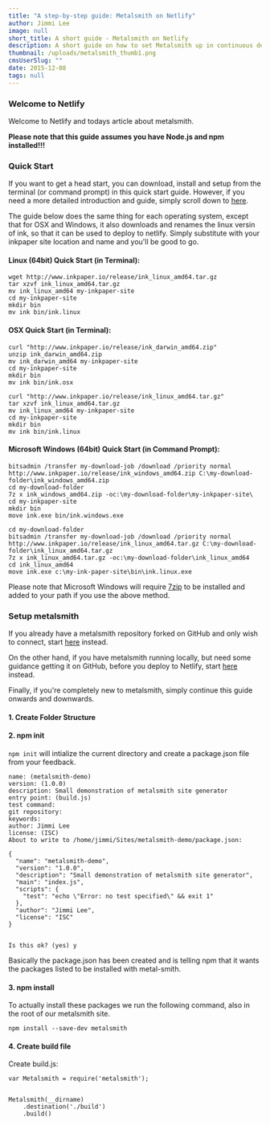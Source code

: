 ```yaml
---
title: "A step-by-step guide: Metalsmith on Netlify"
author: Jimmi Lee
image: null
short_title: A short guide - Metalsmith on Netlify
description: A short guide on how to set Metalsmith up in continuous deployment with Netlify and GitHub
thumbnail: /uploads/metalsmith_thumb1.png
cmsUserSlug: ""
date: 2015-12-08 
tags: null
---
```


### Welcome to Netlify
Welcome to Netlify and todays article about metalsmith.

**Please note that this guide assumes you have Node.js and npm installed!!!**

### Quick Start
If you want to get a head start, you can download, install and setup from the terminal (or command prompt) in this quick start guide. However, if you need a more detailed introduction and guide, simply scroll down to [here](#metlsmithsetup).

The guide below does the same thing for each operating system, except that for OSX and Windows, it also downloads and renames the linux versin of ink, so that it can be used to deploy to netlify. Simply substitute with your inkpaper site location and name and you'll be good to go.

#### Linux (64bit) Quick Start (in Terminal):

```
wget http://www.inkpaper.io/release/ink_linux_amd64.tar.gz
tar xzvf ink_linux_amd64.tar.gz
mv ink_linux_amd64 my-inkpaper-site
cd my-inkpaper-site
mkdir bin
mv ink bin/ink.linux
```

#### OSX Quick Start (in Terminal): 

```
curl "http://www.inkpaper.io/release/ink_darwin_amd64.zip"
unzip ink_darwin_amd64.zip 
mv ink_darwin_amd64 my-inkpaper-site
cd my-inkpaper-site
mkdir bin
mv ink bin/ink.osx

curl "http://www.inkpaper.io/release/ink_linux_amd64.tar.gz"
tar xzvf ink_linux_amd64.tar.gz
mv ink_linux_amd64 my-inkpaper-site
cd my-inkpaper-site
mkdir bin
mv ink bin/ink.linux
```

#### Microsoft Windows (64bit) Quick Start (in Command Prompt): 

```
bitsadmin /transfer my-download-job /download /priority normal http://www.inkpaper.io/release/ink_windows_amd64.zip C:\my-download-folder\ink_windows_amd64.zip 
cd my-download-folder
7z x ink_windows_amd64.zip -oc:\my-download-folder\my-inkpaper-site\ 
cd my-inkpaper-site
mkdir bin
move ink.exe bin/ink.windows.exe

cd my-download-folder
bitsadmin /transfer my-download-job /download /priority normal http://www.inkpaper.io/release/ink_linux_amd64.tar.gz C:\my-download-folder\ink_linux_amd64.tar.gz 
7z x ink_linux_amd64.tar.gz -oc:\my-download-folder\ink_linux_amd64
cd ink_linux_amd64
move ink.exe c:\my-ink-paper-site\bin\ink.linux.exe
```

Please note that Microsoft Windows will require [7zip](http://www.7-zip.org/download.html) to be installed and added to your path if you use the above method.

### Setup metalsmith

<a id="metalsmithsetup"></a>

If you already have a metalsmith repository forked on GitHub and only wish to connect, start [here](#netlifystart) instead.

On the other hand, if you have metalsmith running locally, but need some guidance getting it on GitHub, before you deploy to Netlify, start [here](#githubstart) instead.

Finally, if you're completely new to metalsmith, simply continue this guide onwards and downwards.  

#### 1. Create Folder Structure


#### 2. npm init
`npm init` will intialize the current directory and create a package.json file from your feedback.
```
name: (metalsmith-demo) 
version: (1.0.0) 
description: Small demonstration of metalsmith site generator
entry point: (build.js) 
test command: 
git repository: 
keywords: 
author: Jimmi Lee
license: (ISC) 
About to write to /home/jimmi/Sites/metalsmith-demo/package.json:

{
  "name": "metalsmith-demo",
  "version": "1.0.0",
  "description": "Small demonstration of metalsmith site generator",
  "main": "index.js",
  "scripts": {
    "test": "echo \"Error: no test specified\" && exit 1"
  },
  "author": "Jimmi Lee",
  "license": "ISC"
}


Is this ok? (yes) y
```
Basically the package.json has been created and is telling npm that it wants the packages listed to be installed with metal-smith.

#### 3. npm install
To actually install these packages we run the following command, also in the root of our metalsmith site.
```
npm install --save-dev metalsmith
```

#### 4. Create build file
Create build.js:
```
var Metalsmith = require('metalsmith');


Metalsmith(__dirname)
    .destination('./build')
    .build()
```